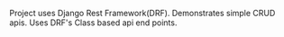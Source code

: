 Project uses Django Rest Framework(DRF).
Demonstrates simple CRUD apis.
Uses DRF's Class based api end points.

